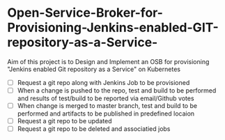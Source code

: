 # Open-Service-Broker-for-Provisioning-Jenkins-enabled-GIT-repository-as-a-Service-
Aim of this project is to Design and Implement an OSB for provisioning "Jenkins enabled Git repository as a Service" on Kubernetes

- [ ] Request a git repo along with Jenkins Job to be provisioned
- [ ] When a change is pushed to the repo, test and build to be performed and results of test/build to be reported via email/Github votes
- [ ] When change is merged to master branch, test and build to be performed and artifacts to be published in predefined locaion
- [ ] Request a git repo to be updated
- [ ] Request a git repo to be deleted and associatied jobs
